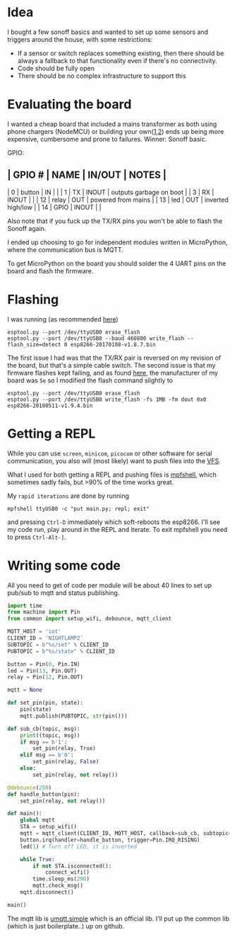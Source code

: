 # Idea
I bought a few sonoff basics and wanted to set up some sensors and triggers around the house, with some restrictions:

* If a sensor or switch replaces something existing, then there should be always a fallback to that functionality even if there's no connectivity.
* Code should be fully open
* There should be no complex infrastructure to support this

# Evaluating the board

I wanted a cheap board that included a mains transformer as both using phone chargers (NodeMCU) or building your own([1](),[2]()) ends up being more expensive, cumbersome and prone to failures.
Winner: Sonoff basic.

GPIO:

| GPIO # | NAME | IN/OUT | NOTES |
---------------------------------
| 0      | button | IN     | |
| 1      | TX     | INOUT  | outputs garbage on boot |
| 3      | RX     | INOUT  | |
| 12     | relay  | OUT    | powered from mains |
| 13     | led    | OUT    | inverted high/low |
| 14     | GPIO   | INOUT  | |

Also note that if you fuck up the TX/RX pins you won't be able to flash the Sonoff again.

I ended up choosing to go for independent modules written in MicroPython, where the communication bus is MQTT.

To get MicroPython on the board you should solder the 4 UART pins on the board and flash the firmware.

# Flashing


I was running (as recommended [here](https://docs.micropython.org/en/latest/esp8266/esp8266/tutorial/intro.html))

```
esptool.py --port /dev/ttyUSB0 erase_flash
esptool.py --port /dev/ttyUSB0 --baud 460800 write_flash --flash_size=detect 0 esp8266-20170108-v1.8.7.bin
```

The first issue I had was that the TX/RX pair is reversed on my revision of the board, but that's a simple cable switch.
The second issue is that my firmware flashes kept failing, and as found [here](https://forum.micropython.org/viewtopic.php?t=4385), the manufacturer of my board was `5e` so I modified the flash command slightly to

```
esptool.py --port /dev/ttyUSB0 erase_flash
esptool.py --port /dev/ttyUSB0 write_flash -fs 1MB -fm dout 0x0 esp8266-20180511-v1.9.4.bin
```

# Getting a REPL

While you can use `screen`, `minicom`, `picocom` or other software for serial communication, you also will (most likely) want to push files into the [VFS](https://docs.micropython.org/en/latest/esp8266/esp8266/tutorial/filesystem.html).

What I used for both getting a REPL and pushing files is [mpfshell](https://github.com/wendlers/mpfshell), which sometimes sadly fails, but >90% of the time works great.

My `rapid iterations` are done by running

```
mpfshell ttyUSB0 -c "put main.py; repl; exit"
```

and pressing `Ctrl-D` immediately which soft-reboots the esp8266. I'll see my code run, play around in the REPL and iterate. To exit mpfshell you need to press `Ctrl-Alt-]`.



# Writing some code

All you need to get of code per module will be about 40 lines to set up pub/sub to mqtt and status publishing.

```python
import time
from machine import Pin
from common import setup_wifi, debounce, mqtt_client

MQTT_HOST = 'iot'
CLIENT_ID = 'NIGHTLAMP2'
SUBTOPIC = b"%s/set" % CLIENT_ID
PUBTOPIC = b"%s/state" % CLIENT_ID

button = Pin(0, Pin.IN)
led = Pin(13, Pin.OUT)
relay = Pin(12, Pin.OUT)

mqtt = None

def set_pin(pin, state):
    pin(state)
    mqtt.publish(PUBTOPIC, str(pin()))

def sub_cb(topic, msg):
    print((topic, msg))
    if msg == b'1':
        set_pin(relay, True)
    elif msg == b'0':
        set_pin(relay, False)
    else:
        set_pin(relay, not relay())

@debounce(250)
def handle_button(pin):
    set_pin(relay, not relay())

def main():
    global mqtt
    STA = setup_wifi()
    mqtt = mqtt_client(CLIENT_ID, MQTT_HOST, callback=sub_cb, subtopic=SUBTOPIC)
    button.irq(handler=handle_button, trigger=Pin.IRQ_RISING)
    led(1) # Turn off LED, it is inverted

    while True:
        if not STA.isconnected():
            connect_wifi()
        time.sleep_ms(200)
        mqtt.check_msg()
    mqtt.disconnect()

main()
```

The mqtt lib is [umqtt.simple](https://github.com/micropython/micropython-lib/tree/master/umqtt.simple) which is an official lib.
I'll put up the common lib (which is just boilerplate..) up on github.
